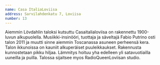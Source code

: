 ```yaml
---
name: Casa ItaliaLoviisa
address: Sarvilahdenkatu 7, Loviisa
number: 13
---
```

Aiemmin Lövdahlin taloksi kutsuttu Casaitalialoviisa on rakennettu 1900-luvun alkupuolella. Musiikki-insinööri, tuottaja ja säveltajä Fabio Putrino osti talon  2011 ja muutti sinne aiemmin Toscanassa asuneen perheensä kera. Talon ikkunoissa on kauniit alkuperäiset puuleikkaukset. Rakennusta kunnostetaan pikku hiljaa.  Lämmitys hoituu yha edelleen yli satavuotiailla uuneilla ja puilla. Talossa sijaitsee myos RadioQueenLoviisan studio.